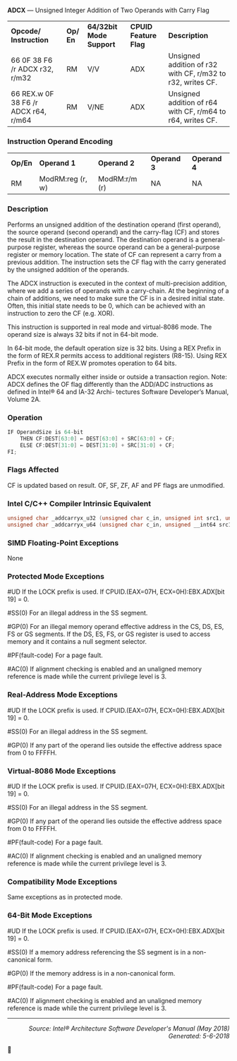<b>ADCX</b> —  Unsigned Integer Addition of Two Operands with Carry Flag
<table>
	<tr>
		<td><b>Opcode/ Instruction</b></td>
		<td><b>Op/ En</b></td>
		<td><b>64/32bit Mode Support</b></td>
		<td><b>CPUID Feature Flag</b></td>
		<td><b>Description</b></td>
	</tr>
	<tr>
		<td>66 0F 38 F6 /r ADCX r32, r/m32</td>
		<td>RM</td>
		<td>V/V</td>
		<td>ADX</td>
		<td>Unsigned addition of r32 with CF, r/m32 to r32, writes CF.</td>
	</tr>
	<tr>
		<td>66 REX.w 0F 38 F6 /r ADCX r64, r/m64</td>
		<td>RM</td>
		<td>V/NE</td>
		<td>ADX</td>
		<td>Unsigned addition of r64 with CF, r/m64 to r64, writes CF.</td>
	</tr>
</table>


### Instruction Operand Encoding
<table>
	<tr>
		<td><b>Op/En</b></td>
		<td><b>Operand 1</b></td>
		<td><b>Operand 2</b></td>
		<td><b>Operand 3</b></td>
		<td><b>Operand 4</b></td>
	</tr>
	<tr>
		<td>RM</td>
		<td>ModRM:reg (r, w)</td>
		<td>ModRM:r/m (r)</td>
		<td>NA</td>
		<td>NA</td>
	</tr>
</table>


### Description
Performs an unsigned addition of the destination operand (first operand), the source operand (second operand)
and the carry-flag (CF) and stores the result in the destination operand. The destination operand is a general-
purpose register, whereas the source operand can be a general-purpose register or memory location. The state of
CF can represent a carry from a previous addition. The instruction sets the CF flag with the carry generated by the
unsigned addition of the operands.

The ADCX instruction is executed in the context of multi-precision addition, where we add a series of operands with
a carry-chain. At the beginning of a chain of additions, we need to make sure the CF is in a desired initial state.
Often, this initial state needs to be 0, which can be achieved with an instruction to zero the CF (e.g. XOR).

This instruction is supported in real mode and virtual-8086 mode. The operand size is always 32 bits if not in 64-bit
 mode.

In 64-bit mode, the default operation size is 32 bits. Using a REX Prefix in the form of REX.R permits access to additional
 registers (R8-15). Using REX Prefix in the form of REX.W promotes operation to 64 bits.

ADCX executes normally either inside or outside a transaction region.
Note: ADCX defines the OF flag differently than the ADD/ADC instructions as defined in Intel® 64 and IA-32 Archi-
tectures Software Developer’s Manual, Volume 2A.

### Operation

```java
IF OperandSize is 64-bit
    THEN CF:DEST[63:0] ← DEST[63:0] + SRC[63:0] + CF;
    ELSE CF:DEST[31:0] ← DEST[31:0] + SRC[31:0] + CF;
FI;
```
### Flags Affected

CF is updated based on result. OF, SF, ZF, AF and PF flags are unmodified.

### Intel C/C++ Compiler Intrinsic Equivalent
```c
unsigned char _addcarryx_u32 (unsigned char c_in, unsigned int src1, unsigned int src2, unsigned int *sum_out);
unsigned char _addcarryx_u64 (unsigned char c_in, unsigned __int64 src1, unsigned __int64 src2, unsigned __int64 *sum_out);
```
### SIMD Floating-Point Exceptions

None

### Protected Mode Exceptions

<p>#UD
If the LOCK prefix is used.
If CPUID.(EAX=07H, ECX=0H):EBX.ADX[bit 19] = 0.
<p>#SS(0)
For an illegal address in the SS segment.
<p>#GP(0)
For an illegal memory operand effective address in the CS, DS, ES, FS or GS segments.
If the DS, ES, FS, or GS register is used to access memory and it contains a null segment
selector.
<p>#PF(fault-code)
For a page fault.
<p>#AC(0)
If alignment checking is enabled and an unaligned memory reference is made while the
current privilege level is 3.

### Real-Address Mode Exceptions

<p>#UD
If the LOCK prefix is used.
If CPUID.(EAX=07H, ECX=0H):EBX.ADX[bit 19] = 0.
<p>#SS(0)
For an illegal address in the SS segment.
<p>#GP(0)
If any part of the operand lies outside the effective address space from 0 to FFFFH.

### Virtual-8086 Mode Exceptions

<p>#UD
If the LOCK prefix is used.
If CPUID.(EAX=07H, ECX=0H):EBX.ADX[bit 19] = 0.
<p>#SS(0)
For an illegal address in the SS segment.
<p>#GP(0)
If any part of the operand lies outside the effective address space from 0 to FFFFH.
<p>#PF(fault-code)
For a page fault.
<p>#AC(0)
If alignment checking is enabled and an unaligned memory reference is made while the
current privilege level is 3.

### Compatibility Mode Exceptions

Same exceptions as in protected mode.

### 64-Bit Mode Exceptions

<p>#UD
If the LOCK prefix is used.
If CPUID.(EAX=07H, ECX=0H):EBX.ADX[bit 19] = 0.
<p>#SS(0)
If a memory address referencing the SS segment is in a non-canonical form.
<p>#GP(0)
If the memory address is in a non-canonical form.
<p>#PF(fault-code)
For a page fault.
<p>#AC(0)
If alignment checking is enabled and an unaligned memory reference is made while the
current privilege level is 3.

 --- 
<p align="right"><i>Source: Intel® Architecture Software Developer's Manual (May 2018)<br>Generated: 5-6-2018</i></p>
